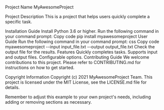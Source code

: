Project Name
MyAwesomeProject

Project Description
This is a project that helps users quickly complete a specific task.

Installation Guide
Install Python 3.6 or higher.
Run the following command in your command prompt:
Copy code
pip install myawesomeproject
User Guide
Run the following command in your command prompt:
css
Copy code
myawesomeproject --input input_file.txt --output output_file.txt
Check the output file for the results.
Features
Quickly completes tasks.
Supports input and output files.
Configurable options.
Contributing Guide
We welcome contributions to this project. Please refer to CONTRIBUTING.md for instructions on how to get started.

Copyright Information
Copyright (c) 2021 MyAwesomeProject Team. This project is licensed under the MIT License, see the LICENSE.md file for details.

Remember to adjust this example to your own project's needs, including adding or removing sections as necessary.
